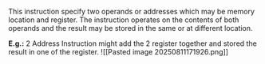 This instruction specify two operands or addresses which may be memory location and register. The instruction operates on the contents of both operands and the result may be stored in the same or at different location.

**E.g.:** 2 Address Instruction might add the 2 register together and stored the result in one of the register.
![[Pasted image 20250811171926.png]]